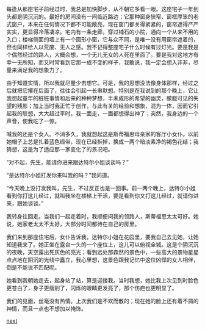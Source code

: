 
每逢从那座宅子前经过时，我总是加快脚步，从不朝它多看一眼。这座宅子一年到头都是阴沉沉的。最好的房间没有一间临近路边；它那种窗身狭窄、窗框厚笨的老式窗户，本来在任何情况下都不可能敞亮，现在窗门都关得紧紧的，窗帘遮得严严实实，更显得冷落凄凉。宅内有一条走廊，穿过铺石的小院，通向一个从来不用的入口；楼梯侧面的墙上有一个圆形小窗，它与众不同，是唯一没有用窗帘遮着的，但也同样给人以荒废、无人之感。我不记得整座宅子什么时候有过灯光。要是我是个偶然经过的路人，大概会想，一个无儿无女的人死在里面了。要是我对这地方有幸一无所知，而又时常看到它那一成不变的样子，我敢说，我一定会想入非非，尽量来满足我的想象力了。

由于知道实情，所以我就尽量少去想它。可是，我的思想没法像身体那样，经过之后就把它撂在后面了，往往会引起一长串默想。特别是在我说到的那个晚上，它让我想起童年的桩桩事情和后来的种种梦想，半未成形的希望的幽灵，朦胧可见的失望的残影；加上当时我正忙于创作，与此有关的经验和想象，混为一体，因而它引起我的联想，大大超过平时。我一面走，一面都想得出神了；突然，我身边的一个声音，使我吃了一惊。

喊我的还是个女人。不消多久，我就想起这是斯蒂福思母亲家的客厅小女仆。以前她帽子上总是扎着蓝色缎带，现在已经拆掉，换成一两个暗淡素净的褐色花结；我猜想，这是为了适应那一家变化了的景况吧。

“对不起，先生，能请你进来跟达特尔小姐谈谈吗？”

“是达特尔小姐打发你来叫我的吗？”我问道。

“今天晚上没打发我叫，先生，不过反正也是一回事。前一两个晚上，达特尔小姐看到你打这儿经过，就叫我坐在楼梯上干活，要是看到你又打这儿经过，就请你进来，跟她谈谈。”

我转身往回走。当我们一起走着时，我顺便问我的领路人，斯蒂福思太太可好。她说，她家老太太不太好，大部分时间都待在自己的房里。

我们来到那座住宅后，女仆告诉我，达特尔小姐在花园里，要我自己去见她，让她知道我来了。她正坐在露台一头的一个座位上，这儿可以俯视全城。这是个阴沉沉的夜晚，天空露出死灰色的亮光；看到远处那森然的景色中，一些高大的景物星星点点地在阴沉的光线中矗立，我心里想，这景色跟我记忆中这位凶悍的女人相伴，倒是不能说不匹配呢。

她看到我朝她走去，起身站了站，算是迎接我。当时我想，她比我上次见到时脸色更苍白了，身子更瘦削了，闪烁的眼睛更发亮了，那个伤疤也更明显了。

我们的见面，丝毫没有热情。上次我们是不欢而散的；现在她的脸上还有着不屑的神情，而且一点也不想加以掩饰。

[next](page589)